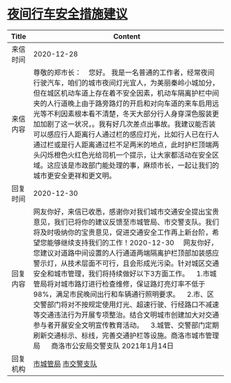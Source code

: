 # <a href="http://www.shangluo.gov.cn/zmhd/ldxxxx.jsp?urltype=leadermail.LeaderMailContentUrl&wbtreeid=1112&leadermailid=6747">夜间行车安全措施建议</a>
|Title|Content|
|:---:|---|
|来信时间|2020-12-28|
|来信内容|尊敬的郑市长：    您好。 我是一名普通的工作者，经常夜间行驶汽车，咱们的城市夜间灯光宜人，为美丽秦岭小城加分，但在城区机动车道上存在着不安全因素，机动车隔离护栏中间夹的人行道晚上由于路旁路灯的开启和对向车道的来车启用远光等不利因素根本看不清楚，冬天大部分行人身穿深色服装更加加剧了这一状况，。我有好几次差点出事故。我建议能否装可以感应行人距离行人通过栏的感应灯光，比如行人已在行人通过栏或是行人距离通过栏不足两米的地点，此时护栏顶端两头闪烁橙色火红色光给司机一个提示，让大家都活动在安全区域。这应该是市政部门能处理的事，麻烦市长，一起让我们的城市更安全更祥和更文明。|
|回复时间|2020-12-30|
|回复内容|网友你好，来信已收悉，感谢你对我们城市交通安全提出宝贵意见，我们已将你的建议反馈至市城管局、市交警支队。我们将及时吸纳你的宝贵意见，促进交通安全工作再上新台阶，希望您能够继续支持我们的工作！2020-12-30     网友你好，您建议对道路中间设置的人行通道两端隔离护栏顶部加装感应警示灯，从技术层面不可行，且会形成光污染。针对城区交通安全和城市管理，我们将持续做好以下3方面工作。    1.市城管局将对城市路灯进行检查维修，保证路灯亮灯率不低于98%，满足市民晚间出行和车辆通行照明要求。    2.市、区交警部门将对不按规定使用灯光、超速行驶、行经路口不减速等交通违法行为开展专项整治。结合文明城市创建加大对交通参与者开展安全文明宣传教育活动。    3.城管、交警部门定期刷新交通标示、标线，完善交通护栏等设施。商洛市城市管理局      商洛市公安局交警支队 2021年1月14日|
|回复机构|<a href="../../categories/agencies/市城管局.md">市城管局</a> <a href="../../categories/agencies/市交警支队.md">市交警支队</a>|
